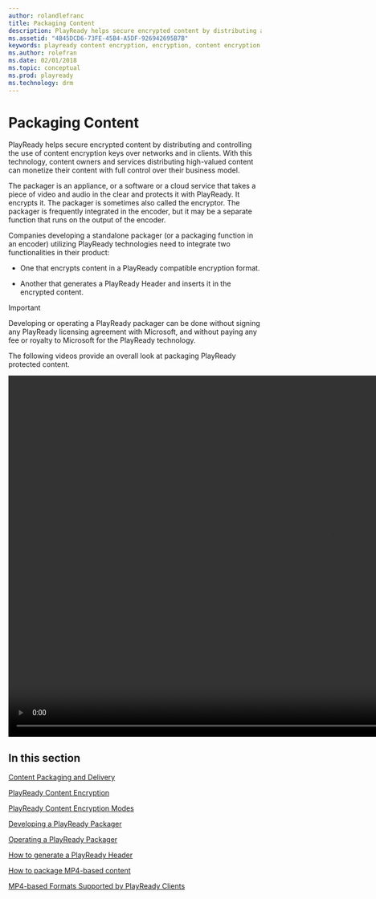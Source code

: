 ```yaml
---
author: rolandlefranc
title: Packaging Content
description: PlayReady helps secure encrypted content by distributing and controlling the use of content encryption keys over networks and in Clients.
ms.assetid: "4B45DCD6-73FE-45B4-A5DF-926942695B7B"
keywords: playready content encryption, encryption, content encryption
ms.author: rolefran
ms.date: 02/01/2018
ms.topic: conceptual
ms.prod: playready
ms.technology: drm
---
```



# Packaging Content

PlayReady helps secure encrypted content by distributing and controlling the use of content encryption keys over networks and in clients. With this technology, content owners and services distributing high-valued content can monetize their content with full control over their business model.

The packager is an appliance, or a software or a cloud service that takes a piece of video and audio in the clear and protects it with PlayReady. It encrypts it. The packager is sometimes also called the encryptor. The packager is frequently integrated in the encoder, but it may be a separate function that runs on the output of the encoder.

Companies developing a standalone packager (or a packaging function in an encoder) utilizing PlayReady technologies need to integrate two functionalities in their product:

* One that encrypts content in a PlayReady compatible encryption format.

* Another that generates a PlayReady Header and inserts it in the encrypted content.

>[!IMPORTANT]
>Developing or operating a PlayReady packager can be done without signing any PlayReady licensing agreement with Microsoft, and without paying any fee or royalty to Microsoft for the PlayReady technology.

The following videos provide an overall look at packaging PlayReady protected content.

<p></p>
<video width="1280" height="720" controls> <source src="https://trainpr.streaming.mediaservices.windows.net/ea7e412d-179e-4085-a8ef-d44f41e81705/Packaging%20PlayReady%20Content%20Part.ism/manifest(format=mpd-time-csf)" type="video/mp4"></video>


## In this section

[Content Packaging and Delivery](content-packaging-and-delivery.md)

[PlayReady Content Encryption](content-encryption.md)

[PlayReady Content Encryption Modes](content-encryption-modes.md)

[Developing a PlayReady Packager](developing-a-packager.md)

[Operating a PlayReady Packager](operating-a-packager.md)

[How to generate a PlayReady Header](how-to-generate-playready-header.md)

[How to package MP4-based content](how-to-package-mp4-based.md)

[MP4-based Formats Supported by PlayReady Clients](mp4-based-formats-supported-by-playready-clients.md)
